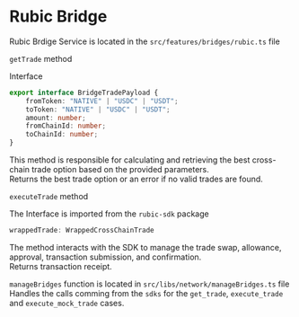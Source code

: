 # Rubic Bridge

Rubic Brdige Service is located in the `src/features/bridges/rubic.ts` file

`getTrade` method

Interface

```ts
export interface BridgeTradePayload {
    fromToken: "NATIVE" | "USDC" | "USDT";
    toToken: "NATIVE" | "USDC" | "USDT";
    amount: number;
    fromChainId: number;
    toChainId: number;
}
```

This method is responsible for calculating and retrieving the best cross-chain trade option based on the provided parameters.\
Returns the best trade option or an error if no valid trades are found.

`executeTrade` method

The Interface is imported from the `rubic-sdk` package

```ts
wrappedTrade: WrappedCrossChainTrade
```

The method interacts with the SDK to manage the trade swap, allowance, approval, transaction submission, and confirmation.\
Returns transaction receipt.

`manageBridges` function is located in `src/libs/network/manageBridges.ts` file\
Handles the calls comming from the `sdks` for the `get_trade`, `execute_trade` and `execute_mock_trade` cases.
